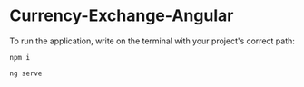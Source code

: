 # Currency-Exchange-Angular

To run the application, write on the terminal with your project's correct path: 
<br>

```
npm i
```

```
ng serve
```
